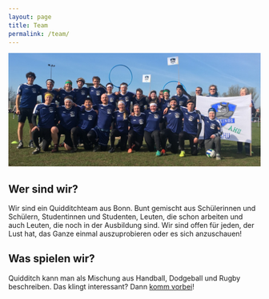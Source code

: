 ```yaml
---
layout: page
title: Team
permalink: /team/
---
```


<img src="/img/team.jpg" class="img-fluid" alt="Die Rheinos bei der NRW-Liga 2016" />

## Wer sind wir?
Wir sind ein Quidditchteam aus Bonn. Bunt gemischt aus Schülerinnen und Schülern, Studentinnen und Studenten, Leuten, die schon arbeiten und auch Leuten, die noch in der Ausbildung sind. Wir sind offen für jeden, der Lust hat, das Ganze einmal auszuprobieren oder es sich anzuschauen!

## Was spielen wir?
Quidditch kann man als Mischung aus Handball, Dodgeball und Rugby beschreiben. Das klingt interessant? Dann [komm vorbei](/training)!
